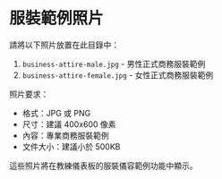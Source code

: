 # 服裝範例照片

請將以下照片放置在此目錄中：

1. `business-attire-male.jpg` - 男性正式商務服裝範例
2. `business-attire-female.jpg` - 女性正式商務服裝範例

照片要求：
- 格式：JPG 或 PNG
- 尺寸：建議 400x600 像素
- 內容：專業商務服裝範例
- 文件大小：建議小於 500KB

這些照片將在教練儀表板的服裝儀容範例功能中顯示。